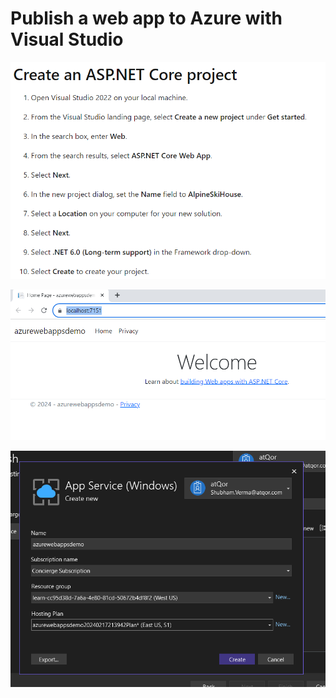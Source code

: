 # Publish a web app to Azure with Visual Studio

![alt text](image.png)

![alt text](image-1.png)

![alt text](image-2.png)
